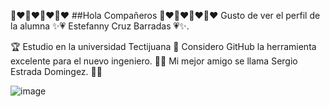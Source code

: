 
🤍❤🤍❤🤍❤🤍❤ ##Hola Compañeros 🤍❤🤍❤🤍❤🤍❤
Gusto de ver el perfil de la alumna  ✨💗 Estefanny Cruz Barradas 💗✨. 

🏆 Estudio en la universidad Tectijuana
🤔 Considero GitHub la herramienta excelente para el nuevo ingeniero.
🐙🦑 Mi mejor amigo se llama Sergio Estrada Domingez. 🐙🦑  


![image](https://user-images.githubusercontent.com/71289132/217959961-aaade4eb-f1c2-4c27-9538-a661908a0661.png)



